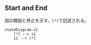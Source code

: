 ## Start and End

図の開始と停止を示す。`[*]`で記述される。

```mermaid
stateDiagram-v2
    [*] --> s1
    s1 --> [*]
```
